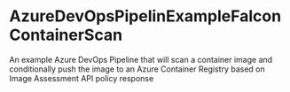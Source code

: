 # AzureDevOpsPipelinExampleFalconContainerScan
An example Azure DevOps Pipeline that will scan a container image and conditionally push the image to an Azure Container Registry based on Image Assessment API policy response 
